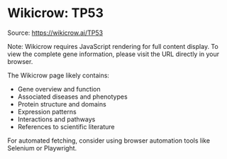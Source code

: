 # Wikicrow: TP53

Source: https://wikicrow.ai/TP53

Note: Wikicrow requires JavaScript rendering for full content display.
To view the complete gene information, please visit the URL directly in your browser.

The Wikicrow page likely contains:
- Gene overview and function
- Associated diseases and phenotypes
- Protein structure and domains
- Expression patterns
- Interactions and pathways
- References to scientific literature

For automated fetching, consider using browser automation tools like Selenium or Playwright.